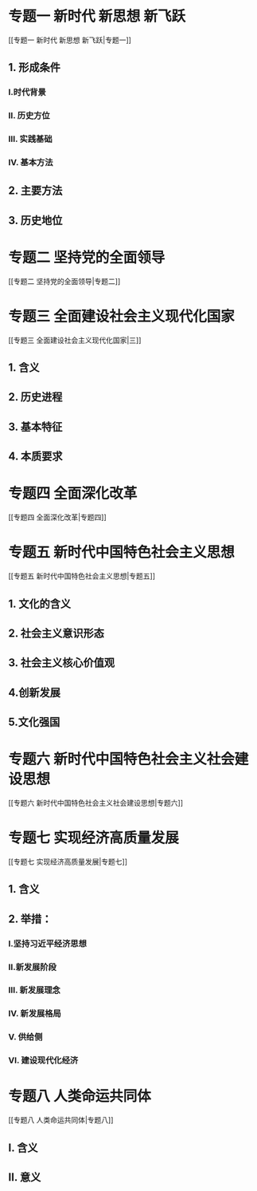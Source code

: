 # 专题一 新时代 新思想 新飞跃
[[专题一  新时代 新思想 新飞跃|专题一]]
## 1. 形成条件
### Ⅰ.时代背景
### Ⅱ. 历史方位
### Ⅲ. 实践基础
### Ⅳ. 基本方法
## 2. 主要方法
## 3. 历史地位
# 专题二 坚持党的全面领导
[[专题二 坚持党的全面领导|专题二]]
# 专题三 全面建设社会主义现代化国家
[[专题三 全面建设社会主义现代化国家|三]]
## 1. 含义
## 2. 历史进程
## 3. 基本特征
## 4. 本质要求
# 专题四 全面深化改革
[[专题四 全面深化改革|专题四]]
# 专题五 新时代中国特色社会主义思想
[[专题五 新时代中国特色社会主义思想|专题五]]
## 1. 文化的含义
## 2. 社会主义意识形态
## 3. 社会主义核心价值观
## 4.创新发展
## 5.文化强国
# 专题六 新时代中国特色社会主义社会建设思想
[[专题六 新时代中国特色社会主义社会建设思想|专题六]]
# 专题七 实现经济高质量发展
[[专题七 实现经济高质量发展|专题七]]
## 1. 含义
## 2. 举措：
### Ⅰ.坚持习近平经济思想
### Ⅱ.新发展阶段
### Ⅲ. 新发展理念
### Ⅳ. 新发展格局
### Ⅴ. 供给侧
### Ⅵ. 建设现代化经济
# 专题八 人类命运共同体
[[专题八 人类命运共同体|专题八]]
## Ⅰ. 含义
## Ⅱ. 意义
